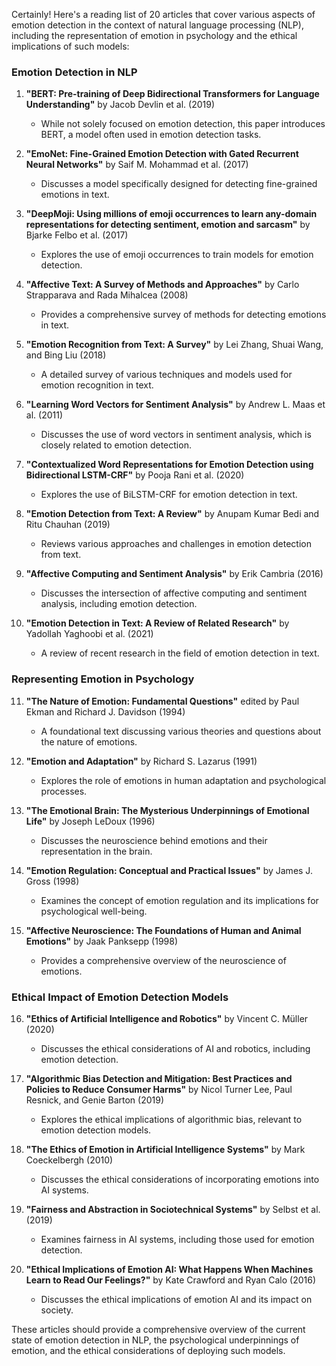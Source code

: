 Certainly! Here's a reading list of 20 articles that cover various aspects of emotion detection in the context of natural language processing (NLP), including the representation of emotion in psychology and the ethical implications of such models:

### Emotion Detection in NLP
1. **"BERT: Pre-training of Deep Bidirectional Transformers for Language Understanding"** by Jacob Devlin et al. (2019)
   - While not solely focused on emotion detection, this paper introduces BERT, a model often used in emotion detection tasks.

2. **"EmoNet: Fine-Grained Emotion Detection with Gated Recurrent Neural Networks"** by Saif M. Mohammad et al. (2017)
   - Discusses a model specifically designed for detecting fine-grained emotions in text.

3. **"DeepMoji: Using millions of emoji occurrences to learn any-domain representations for detecting sentiment, emotion and sarcasm"** by Bjarke Felbo et al. (2017)
   - Explores the use of emoji occurrences to train models for emotion detection.

4. **"Affective Text: A Survey of Methods and Approaches"** by Carlo Strapparava and Rada Mihalcea (2008)
   - Provides a comprehensive survey of methods for detecting emotions in text.

5. **"Emotion Recognition from Text: A Survey"** by Lei Zhang, Shuai Wang, and Bing Liu (2018)
   - A detailed survey of various techniques and models used for emotion recognition in text.

6. **"Learning Word Vectors for Sentiment Analysis"** by Andrew L. Maas et al. (2011)
   - Discusses the use of word vectors in sentiment analysis, which is closely related to emotion detection.

7. **"Contextualized Word Representations for Emotion Detection using Bidirectional LSTM-CRF"** by Pooja Rani et al. (2020)
   - Explores the use of BiLSTM-CRF for emotion detection in text.

8. **"Emotion Detection from Text: A Review"** by Anupam Kumar Bedi and Ritu Chauhan (2019)
   - Reviews various approaches and challenges in emotion detection from text.

9. **"Affective Computing and Sentiment Analysis"** by Erik Cambria (2016)
   - Discusses the intersection of affective computing and sentiment analysis, including emotion detection.

10. **"Emotion Detection in Text: A Review of Related Research"** by Yadollah Yaghoobi et al. (2021)
    - A review of recent research in the field of emotion detection in text.

### Representing Emotion in Psychology
11. **"The Nature of Emotion: Fundamental Questions"** edited by Paul Ekman and Richard J. Davidson (1994)
    - A foundational text discussing various theories and questions about the nature of emotions.

12. **"Emotion and Adaptation"** by Richard S. Lazarus (1991)
    - Explores the role of emotions in human adaptation and psychological processes.

13. **"The Emotional Brain: The Mysterious Underpinnings of Emotional Life"** by Joseph LeDoux (1996)
    - Discusses the neuroscience behind emotions and their representation in the brain.

14. **"Emotion Regulation: Conceptual and Practical Issues"** by James J. Gross (1998)
    - Examines the concept of emotion regulation and its implications for psychological well-being.

15. **"Affective Neuroscience: The Foundations of Human and Animal Emotions"** by Jaak Panksepp (1998)
    - Provides a comprehensive overview of the neuroscience of emotions.

### Ethical Impact of Emotion Detection Models
16. **"Ethics of Artificial Intelligence and Robotics"** by Vincent C. Müller (2020)
    - Discusses the ethical considerations of AI and robotics, including emotion detection.

17. **"Algorithmic Bias Detection and Mitigation: Best Practices and Policies to Reduce Consumer Harms"** by Nicol Turner Lee, Paul Resnick, and Genie Barton (2019)
    - Explores the ethical implications of algorithmic bias, relevant to emotion detection models.

18. **"The Ethics of Emotion in Artificial Intelligence Systems"** by Mark Coeckelbergh (2010)
    - Discusses the ethical considerations of incorporating emotions into AI systems.

19. **"Fairness and Abstraction in Sociotechnical Systems"** by Selbst et al. (2019)
    - Examines fairness in AI systems, including those used for emotion detection.

20. **"Ethical Implications of Emotion AI: What Happens When Machines Learn to Read Our Feelings?"** by Kate Crawford and Ryan Calo (2016)
    - Discusses the ethical implications of emotion AI and its impact on society.

These articles should provide a comprehensive overview of the current state of emotion detection in NLP, the psychological underpinnings of emotion, and the ethical considerations of deploying such models.